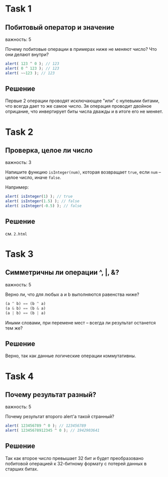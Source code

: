 # Task 1
## Побитовый оператор и значение
важность: 5

Почему побитовые операции в примерах ниже не меняют число? Что они делают внутри?
```js
alert( 123 ^ 0 ); // 123
alert( 0 ^ 123 ); // 123
alert( ~~123 ); // 123
```

## Решение
Первые 2 операции проводят исключающее "или" с нулевыми битами, что всегда дает то же самое число. 3я операция проводит двойное отрицание, что инвертирует биты числа дважды и в итоге его не меняет.

# Task 2
## Проверка, целое ли число
важность: 3

Напишите функцию `isInteger(num)`, которая возвращает `true`, если `num` – целое число, иначе `false`.

Например:
```js
alert( isInteger(1) ); // true
alert( isInteger(1.5) ); // false
alert( isInteger(-0.5) ); // false
```

## Решение
см. `2.html`

# Task 3
## Симметричны ли операции ^, |, &?
важность: 5

Верно ли, что для любых a и b выполняются равенства ниже?
```js
(a ^ b) == (b ^ a)
(a & b) == (b & a)
(a | b) == (b | a)
```
Иными словами, при перемене мест – всегда ли результат останется тем же?

## Решение
Верно, так как данные логические операции коммутативны.

# Task 4
## Почему результат разный?
важность: 5

Почему результат второго alert'а такой странный?
```js
alert( 123456789 ^ 0 ); // 123456789
alert( 12345678912345 ^ 0 ); // 1942903641
```

## Решение
Так как второе число превышает 32 бит и будет преобразовано побитовой операцией к 32-битному формату с потерей данных в старших битах.